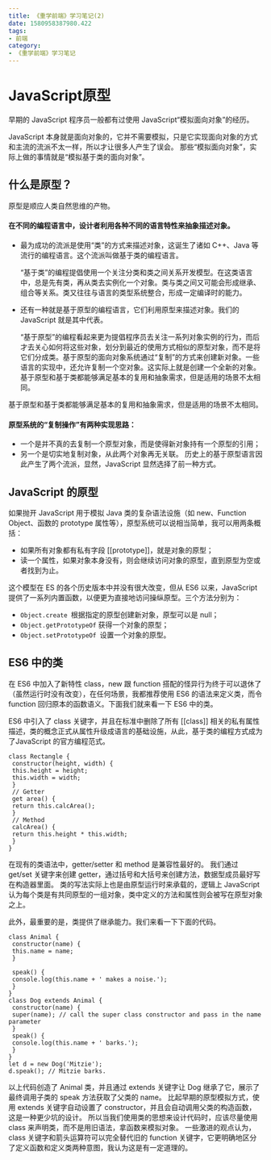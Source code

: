 ```yaml
---
title: 《重学前端》学习笔记(2)
date: 1580958387980.422
tags:
- 前端
category:
- 《重学前端》学习笔记
---
```

# JavaScript原型

早期的 JavaScript 程序员一般都有过使用 JavaScript“模拟面向对象”的经历。

JavaScript 本身就是面向对象的，它并不需要模拟，只是它实现面向对象的方式和主流的流派不太一样，所以才让很多人产生了误会。
那些“模拟面向对象”，实际上做的事情就是“模拟基于类的面向对象”。

## 什么是原型？

原型是顺应人类自然思维的产物。

#### 在不同的编程语言中，设计者利用各种不同的语言特性来抽象描述对象。

* 最为成功的流派是使用“类”的方式来描述对象，这诞生了诸如 C++、Java 等流行的编程语言。这个流派叫做基于类的编程语言。

  “基于类”的编程提倡使用一个关注分类和类之间关系开发模型。在这类语言中，总是先有类，再从类去实例化一个对象。类与类之间又可能会形成继承、组合等关系。类又往往与语言的类型系统整合，形成一定编译时的能力。

* 还有一种就是基于原型的编程语言，它们利用原型来描述对象。我们的 JavaScript 就是其中代表。

  “基于原型”的编程看起来更为提倡程序员去关注一系列对象实例的行为，而后才去关心如何将这些对象，划分到最近的使用方式相似的原型对象，而不是将它们分成类。基于原型的面向对象系统通过“复制”的方式来创建新对象。一些语言的实现中，还允许复制一个空对象。这实际上就是创建一个全新的对象。
  基于原型和基于类都能够满足基本的复用和抽象需求，但是适用的场景不太相同。

基于原型和基于类都能够满足基本的复用和抽象需求，但是适用的场景不太相同。

#### 原型系统的“复制操作”有两种实现思路：

* 一个是并不真的去复制一个原型对象，而是使得新对象持有一个原型的引用；
* 另一个是切实地复制对象，从此两个对象再无关联。
  历史上的基于原型语言因此产生了两个流派，显然，JavaScript 显然选择了前一种方式。

## JavaScript 的原型

如果抛开 JavaScript 用于模拟 Java 类的复杂语法设施（如 new、Function Object、函数的 prototype 属性等），原型系统可以说相当简单，我可以用两条概括：

* 如果所有对象都有私有字段 [[prototype]]，就是对象的原型；
* 读一个属性，如果对象本身没有，则会继续访问对象的原型，直到原型为空或者找到为止。

这个模型在 ES 的各个历史版本中并没有很大改变，但从 ES6 以来，JavaScript 提供了一系列内置函数，以便更为直接地访问操纵原型。三个方法分别为：

* `Object.create `根据指定的原型创建新对象，原型可以是 null；
* `Object.getPrototypeOf` 获得一个对象的原型；
* `Object.setPrototypeOf `设置一个对象的原型。

## ES6 中的类

在 ES6 中加入了新特性 class，new 跟 function 搭配的怪异行为终于可以退休了（虽然运行时没有改变），在任何场景，我都推荐使用 ES6 的语法来定义类，而令 function 回归原本的函数语义。下面我们就来看一下 ES6 中的类。

ES6 中引入了 class 关键字，并且在标准中删除了所有 [[class]] 相关的私有属性描述，类的概念正式从属性升级成语言的基础设施，从此，基于类的编程方式成为了JavaScript 的官方编程范式。

```
class Rectangle {
 constructor(height, width) {
 this.height = height;
 this.width = width;
 }
 // Getter
 get area() {
 return this.calcArea();
 }
 // Method
 calcArea() {
 return this.height * this.width;
 }
}
```

在现有的类语法中，getter/setter 和 method 是兼容性最好的。
我们通过 get/set 关键字来创建 getter，通过括号和大括号来创建方法，数据型成员最好写在构造器里面。
类的写法实际上也是由原型运行时来承载的，逻辑上 JavaScript 认为每个类是有共同原型的一组对象，类中定义的方法和属性则会被写在原型对象之上。

此外，最重要的是，类提供了继承能力。我们来看一下下面的代码。

```
class Animal {
 constructor(name) {
 this.name = name;
 }

 speak() {
 console.log(this.name + ' makes a noise.');
 }
}
class Dog extends Animal {
 constructor(name) {
 super(name); // call the super class constructor and pass in the name parameter
 }
 speak() {
 console.log(this.name + ' barks.');
 }
}
let d = new Dog('Mitzie');
d.speak(); // Mitzie barks.
```

以上代码创造了 Animal 类，并且通过 extends 关键字让 Dog 继承了它，展示了最终调用子类的 speak 方法获取了父类的 name。
比起早期的原型模拟方式，使用 extends 关键字自动设置了 constructor，并且会自动调用父类的构造函数，这是一种更少坑的设计。
所以当我们使用类的思想来设计代码时，应该尽量使用 class 来声明类，而不是用旧语法，拿函数来模拟对象。
一些激进的观点认为，class 关键字和箭头运算符可以完全替代旧的 function 关键字，它更明确地区分了定义函数和定义类两种意图，我认为这是有一定道理的。











